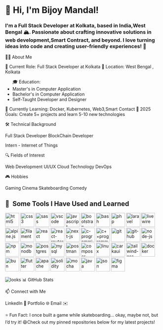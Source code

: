 <h1>👋 Hi, I'm Bijoy Mandal!</h1>

<h3>I'm a Full Stack Developer at Kolkata, based in India,West Bengal 🏔️. Passionate about crafting innovative solutions in web development,Smart Contract, and beyond. I love turning ideas into code and creating user-friendly experiences! 🚀 </h3>

🧑‍💻 About Me

💼 Current Role: Full Stack Developer at Kolkata
📍 Location: West Bengal , Kolkata
<ul>🎓 Education: 
<li>Master's in Computer Application</li>
<li>Bachelor's in Computer Application</li>
<li>Self-Taught Developer and Designer</li>
</ul>

🌱 Currently Learning: Docker, Kubernetes, Web3,Smart Contact
🥅 2025 Goals: Create 5+ projects and learn 5-10 new technologies

🛠️ Technical Background

Full Stack Developer
BlockChain Developer

Intern - Internet of Things

🔍 Fields of Interest

Web Development
UI/UX
Cloud Technology
DevOps

🎮 Hobbies

Gaming
Cinema
Skateboarding
Comedy

<h2> 🚀 &nbsp;Some Tools I Have Used and Learned</h2>
<p align="left">
<img src="https://cdn.jsdelivr.net/gh/devicons/devicon@latest/icons/html5/html5-original-wordmark.svg" alt="html5" width="45" height="45"/>
<img src="https://cdn.jsdelivr.net/gh/devicons/devicon@latest/icons/css3/css3-original-wordmark.svg" alt="css3" width="45" height="45"/>
<img src="https://cdn.jsdelivr.net/gh/devicons/devicon@latest/icons/sass/sass-original.svg" alt="sass" width="45" height="45"/>
<img src="https://cdn.jsdelivr.net/gh/devicons/devicon/icons/vscode/vscode-original.svg" alt="vscode" width="45" height="45"/>
<img src="https://cdn.jsdelivr.net/gh/devicons/devicon@latest/icons/javascript/javascript-original.svg" alt="javascript" width="45" height="45"/>
<img src="https://cdn.jsdelivr.net/gh/devicons/devicon@latest/icons/bootstrap/bootstrap-original-wordmark.svg" alt="bootstrap" width="45" height="45"/>
<img src="https://cdn.jsdelivr.net/gh/devicons/devicon/icons/bash/bash-original.svg" alt="bash" width="45" height="45"/>
<img src="https://cdn.jsdelivr.net/gh/devicons/devicon/icons/php/php-original.svg" alt="php" width="45" height="45"/>
<img src="https://cdn.jsdelivr.net/gh/devicons/devicon@latest/icons/laravel/laravel-original.svg" alt="laravel" width="45" height="45"/>
<img src="https://cdn.jsdelivr.net/gh/devicons/devicon@latest/icons/livewire/livewire-original-wordmark.svg" alt="livewire" width="45" height="45"/>
<img src="https://cdn.jsdelivr.net/gh/devicons/devicon@latest/icons/alpinejs/alpinejs-original-wordmark.svg" alt="alpine.js" width="45" height="45"/>
<img src="https://cdn.jsdelivr.net/gh/devicons/devicon@latest/icons/filamentphp/filamentphp-original.svg" alt="filament" width="45" height="45"/>
<img src="https://cdn.jsdelivr.net/gh/devicons/devicon@latest/icons/react/react-original-wordmark.svg" alt="react" width="45" height="45"/>
<img src="https://cdn.jsdelivr.net/gh/devicons/devicon@latest/icons/reactrouter/reactrouter-original-wordmark.svg" alt="react-router" width="45" height="45"/>
<img src="https://cdn.jsdelivr.net/gh/devicons/devicon@latest/icons/nextjs/nextjs-original.svg" alt="next-js" width="45" height="45"/>
<img src="https://cdn.jsdelivr.net/gh/devicons/devicon@latest/icons/c/c-original.svg" alt="c-programming" width="45" height="45"/>
<img src="https://cdn.jsdelivr.net/gh/devicons/devicon@latest/icons/cplusplus/cplusplus-original.svg" alt="c++programming" width="45" height="45"/>
<img src="https://cdn.jsdelivr.net/gh/devicons/devicon@latest/icons/git/git-original.svg" alt="git" width="45" height="45"/>
<img src="https://cdn.jsdelivr.net/gh/devicons/devicon@latest/icons/github/github-original.svg" alt="git-hub" width="45" height="45"/>
<img src="https://cdn.jsdelivr.net/gh/devicons/devicon@latest/icons/nodejs/nodejs-original-wordmark.svg" alt="node-js" width="45" height="45"/>
<img src="https://cdn.jsdelivr.net/gh/devicons/devicon@latest/icons/npm/npm-original.svg" alt="npm" width="45" height="45"/>
<img src="https://cdn.jsdelivr.net/gh/devicons/devicon@latest/icons/mongodb/mongodb-original-wordmark.svg" alt="monodb" width="45" height="45"/>
<img src="https://cdn.jsdelivr.net/gh/devicons/devicon@latest/icons/postgresql/postgresql-original.svg" alt="postgres" width="45" height="45"/>
<img src="https://cdn.jsdelivr.net/gh/devicons/devicon@latest/icons/mysql/mysql-original-wordmark.svg" alt="mysql" width="45" height="45"/>
<img src="https://cdn.jsdelivr.net/gh/devicons/devicon@latest/icons/postman/postman-original-wordmark.svg" alt="postman" width="45" height="45"/>
<img src="https://cdn.jsdelivr.net/gh/devicons/devicon@latest/icons/composer/composer-original.svg" alt="composer" width="45" height="45"/>
<img src="https://cdn.jsdelivr.net/gh/devicons/devicon@latest/icons/linux/linux-original.svg" alt="linux" width="45" height="45"/>
<img src="https://cdn.jsdelivr.net/gh/devicons/devicon@latest/icons/chakraui/chakraui-original.svg" alt="carkaui" width="45" height="45"/>
<img src="https://cdn.jsdelivr.net/gh/devicons/devicon@latest/icons/tailwindcss/tailwindcss-original.svg" alt="tailwind-css" width="45" height="45"/>
<img src="https://cdn.jsdelivr.net/gh/devicons/devicon@latest/icons/docker/docker-original.svg" alt="docker" width="45" height="45"/>
<img src="https://cdn.jsdelivr.net/gh/devicons/devicon@latest/icons/bun/bun-original.svg" alt="bun" width="45" height="45"/>
<img src="https://cdn.jsdelivr.net/gh/devicons/devicon@latest/icons/flutter/flutter-original.svg" alt="flutter" width="45" height="45"/>
<img src="https://cdn.jsdelivr.net/gh/devicons/devicon@latest/icons/apache/apache-original.svg" alt="apache" width="45" height="45"/>
<img src="https://cdn.jsdelivr.net/gh/devicons/devicon@latest/icons/solidity/solidity-original.svg" alt="solidity" width="45" height="45"/>
<img src="https://cdn.jsdelivr.net/gh/devicons/devicon@latest/icons/mocha/mocha-original.svg" alt="mocha" width="45" height="45"/>
<img src="https://cdn.jsdelivr.net/gh/devicons/devicon@latest/icons/java/java-original.svg" alt="java" width="45" height="45"/>
<img src="https://cdn.jsdelivr.net/gh/devicons/devicon@latest/icons/json/json-original.svg" alt="json" width="45" height="45"/>
<img src="https://cdn.jsdelivr.net/gh/devicons/devicon@latest/icons/figma/figma-original.svg" alt="figma" width="45" height="45"/>
            
            
            
          
          

          
          
          
          
          
          
</p>
<img src="https://camo.githubusercontent.com/ff1d4eb768b74fa335491dd8a7e87d95017665c1570e5a8828fddfdb728da450/68747470733a2f2f63617073756c652d72656e6465722e76657263656c2e6170702f6170693f747970653d776176696e6726636f6c6f723d6772616469656e74266865696768743d3130302673656374696f6e3d666f6f746572" alt="looks" />
📊 GitHub Stats

📫 Connect with Me

LinkedIn 🔗
Portfolio 🌐
Email ✉️


⭐️ Fun Fact: I once built a game while skateboarding... okay, maybe not, but I’d try it! 😄Check out my pinned repositories below for my latest projects!
